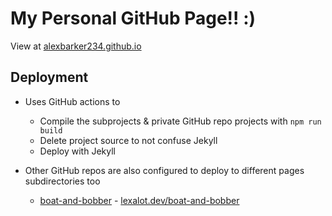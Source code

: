 # My Personal GitHub Page!! :)
View at [alexbarker234.github.io](https://alexbarker234.github.io)

## Deployment
- Uses GitHub actions to
  - Compile the subprojects & private GitHub repo projects with `npm run build` 
  - Delete project source to not confuse Jekyll
  - Deploy with Jekyll

- Other GitHub repos are also configured to deploy to different pages subdirectories too
  - [boat-and-bobber](https://github.com/alexbarker234/boat-and-bobber) - [lexalot.dev/boat-and-bobber](https://lexalot.dev/boat-and-bobber)
